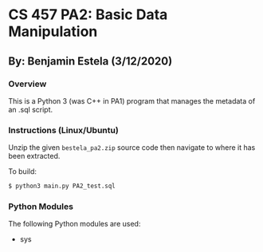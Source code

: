 # CS 457 PA2: Basic Data Manipulation

## By: Benjamin Estela (3/12/2020)

### Overview
This is a Python 3 (was C++ in PA1) program that manages the metadata of an .sql script.   

### Instructions (Linux/Ubuntu)
Unzip the given `bestela_pa2.zip` source code then navigate to where it has been extracted.

To build:
```bash
$ python3 main.py PA2_test.sql
```

### Python Modules
The following Python modules are used:
- sys